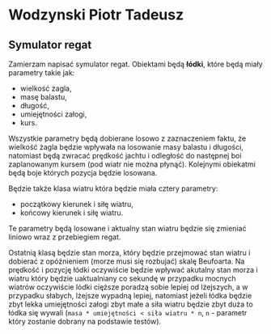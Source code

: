 # Wodzynski Piotr Tadeusz
## Symulator regat

Zamierzam napisać symulator regat. Obiektami będą **łódki**, które będą miały parametry takie jak: 

- wielkość żagla,
- masę balastu, 
- długość,
- umiejętności załogi,
- kurs.

Wszystkie parametry będą dobierane losowo z zaznaczeniem faktu, że wielkość żagla będzie wpływała na losowanie masy balastu i długości, natomiast będą zwracać prędkość jachtu i odległość do następnej boi zaplanowanym kursem (pod wiatr nie można płynąć). Kolejnymi obiekatmi będą boje których pozycja będzie losowana. 

Będzie także klasa wiatru która będzie miała cztery parametry:

- początkowy kierunek i siłę wiatru,
- końcowy kierunek i siłę wiatru.

Te parametry będą losowane i aktualny stan wiatru będzie się zmieniać liniowo wraz z przebiegiem regat. 

Ostatnią klasą będzie stan morza, który będzie przejmować stan wiatru i dobierać z opóźnieniem (morze musi się rozbujać) skalę Beufoarta. Na prędkość i pozycję łódki oczywiście będzie wpływać akutalny stan morza i wiatru który będzie uaktualniany co sekundę w przypadku mocnych wiatrów oczywiście lódki cięższe poradzą sobie lepiej od lżejszych, a w przypadku słabych, lżejsze wypadną lepiej, natomiast jeżeli łódka będzie zbyt lekka umiejętności załogi zbyt małe a siła wiatru będzie zbyt duża to łódka się wywali (`masa * umiejętności < siła wiatru * n`, `n` - parametr który zostanie dobrany na podstawie testów).
